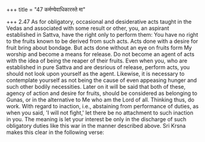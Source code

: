 +++
title = "47 कर्मण्येवाधिकारस्ते मा"

+++
2.47 As for obligatory, occasional and desiderative acts taught in the
Vedas and associated with some result or other, you, an aspirant
established in Sattva, have the right only to perform them: You have no
right to the fruits known to be derived from such acts. Acts done with a
desire for fruit bring about bondage. But acts done without an eye on
fruits form My worship and become a means for release. Do not become an
agent of acts with the idea of being the reaper of their fruits. Even
when you, who are established in pure Sattva and are desrious of
release, perform acts, you should not look upon yourself as the agent.
Likewise, it is necessary to contemplate yourself as not being the cause
of even appeasing hunger and such other bodily necessities. Later on it
will be said that both of these, agency of action and desire for fruits,
should be considered as belonging to Gunas, or in the alternative to Me
who am the Lord of all. Thinking thus, do work. With regard to inaction,
i.e., abstaining from performance of duties, as when you said, 'I will
not fight,' let there be no attachment to such inaction in you. The
meaning is let your interest be only in the discharge of such obligatory
duties like this war in the manner described above. Sri Krsna makes this
clear in the following verse:
